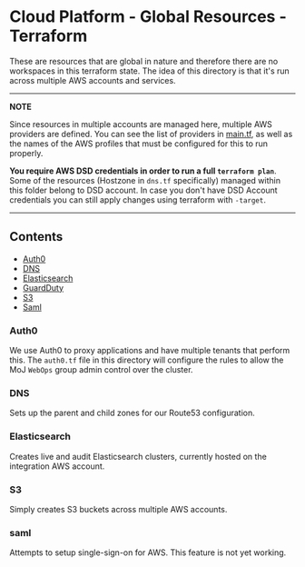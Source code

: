 # Cloud Platform - Global Resources - Terraform

These are resources that are global in nature and therefore there are no workspaces in this terraform state. The idea of this directory is that it's run across multiple AWS accounts and services.

---
**NOTE**

Since resources in multiple accounts are managed here, multiple AWS providers are defined.
You can see the list of providers in [main.tf](main.tf#L10-L29), as well as the names of the AWS profiles that must be configured for this to run properly.

**You require AWS DSD credentials in order to run a full `terraform plan`**. Some of the resources (Hostzone in `dns.tf` specifically) managed within this folder belong to DSD account. In case you don't have DSD Account credentials you can still apply changes using terraform with `-target`.

---

## Contents
- [Auth0](#auth0)
- [DNS](#dns)
- [Elasticsearch](#elasticsearch)
- [GuardDuty](https://github.com/ministryofjustice/cloud-platform-infrastructure/blob/master/terraform/global-resources/docs/GuardDutyREADME.md)
- [S3](#s3)
- [Saml](#saml)

### Auth0
We use Auth0 to proxy applications and have multiple tenants that perform this. The `auth0.tf` file in this directory will configure the rules to allow the MoJ `WebOps` group admin control over the cluster. 

### DNS
Sets up the parent and child zones for our Route53 configuration. 

### Elasticsearch
Creates live and audit Elasticsearch clusters, currently hosted on the integration AWS account. 

### S3
Simply creates S3 buckets across multiple AWS accounts. 

### saml
Attempts to setup single-sign-on for AWS. This feature is not yet working. 
